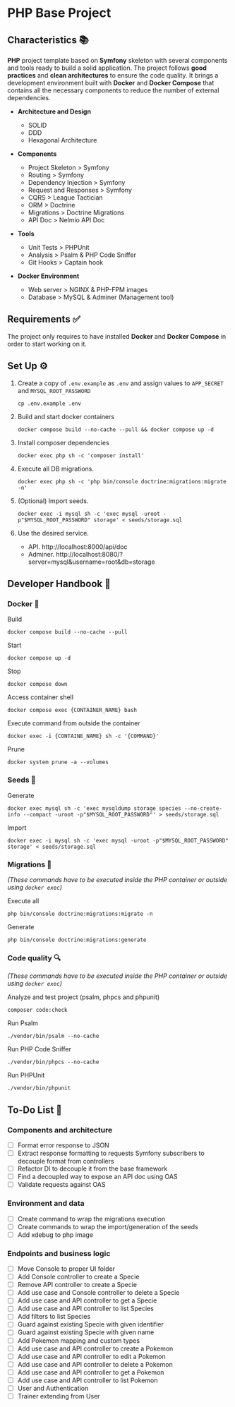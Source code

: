 PHP Base Project
===

## Characteristics 📚

**PHP** project template based on **Symfony** skeleton with several components and tools ready to build a solid application. The project follows **good practices** and **clean architectures** to ensure the code quality. It brings a development environment built with **Docker** and **Docker Compose** that contains all the necessary components to reduce the number of external dependencies.

- **Architecture and Design**
  - SOLID
  - DDD
  - Hexagonal Architecture

- **Components**
  - Project Skeleton > Symfony
  - Routing > Symfony
  - Dependency Injection > Symfony
  - Request and Responses > Symfony
  - CQRS > League Tactician
  - ORM > Doctrine
  - Migrations > Doctrine Migrations
  - API Doc > Nelmio API Doc

- **Tools**
  - Unit Tests > PHPUnit
  - Analysis > Psalm & PHP Code Sniffer
  - Git Hooks > Captain hook

- **Docker Environment**
  - Web server > NGINX & PHP-FPM images
  - Database > MySQL & Adminer (Management tool)

## Requirements ✅

The project only requires to have installed **Docker** and **Docker Compose** in order to start working on it.

## Set Up ⚙️

1. Create a copy of `.env.example` as `.env` and assign values to `APP_SECRET` and `MYSQL_ROOT_PASSWORD`
    ```shell
    cp .env.example .env
    ```

2. Build and start docker containers
    ```shell
    docker compose build --no-cache --pull && docker compose up -d
    ```

3. Install composer dependencies
    ```shell
    docker exec php sh -c 'composer install'
    ```

4. Execute all DB migrations.
    ```shell
    docker exec php sh -c 'php bin/console doctrine:migrations:migrate -n'
    ```

5. (Optional) Import seeds.
    ```shell
    docker exec -i mysql sh -c 'exec mysql -uroot -p"$MYSQL_ROOT_PASSWORD" storage' < seeds/storage.sql
    ```
   
6. Use the desired service.
    - API. http://localhost:8000/api/doc
    - Adminer. http://localhost:8080/?server=mysql&username=root&db=storage

## Developer Handbook 📖

### Docker 🐋

Build
```shell
docker compose build --no-cache --pull
```

Start
```shell
docker compose up -d
```

Stop
```shell
docker compose down
```

Access container shell
```shell
docker compose exec {CONTAINER_NAME} bash
```

Execute command from outside the container
```shell
docker exec -i {CONTAINE_NAME} sh -c '{COMMAND}'
```

Prune
```shell
docker system prune -a --volumes
```

### Seeds 🌱

Generate
```shell
docker exec mysql sh -c 'exec mysqldump storage species --no-create-info --compact -uroot -p"$MYSQL_ROOT_PASSWORD"' > seeds/storage.sql
```

Import
```shell
docker exec -i mysql sh -c 'exec mysql -uroot -p"$MYSQL_ROOT_PASSWORD" storage' < seeds/storage.sql
```

### Migrations 💾

_(These commands have to be executed inside the PHP container or outside using `docker exec`)_

Execute all
```shell
php bin/console doctrine:migrations:migrate -n
```

Generate
```shell
php bin/console doctrine:migrations:generate
```

### Code quality 🔍

_(These commands have to be executed inside the PHP container or outside using `docker exec`)_

Analyze and test project (psalm, phpcs and phpunit)
```shell
composer code:check
```

Run Psalm
```shell
./vendor/bin/psalm --no-cache
```

Run PHP Code Sniffer
```shell
./vendor/bin/phpcs --no-cache
```

Run PHPUnit
```shell
./vendor/bin/phpunit
```

## To-Do List 📃

### Components and architecture
* [ ] Format error response to JSON
* [ ] Extract response formatting to requests Symfony subscribers to decouple format from controllers
* [ ] Refactor DI to decouple it from the base framework
* [ ] Find a decoupled way to expose an API doc using OAS
* [ ] Validate requests against OAS

### Environment and data
* [ ] Create command to wrap the migrations execution
* [ ] Create commands to wrap the import/generation of the seeds
* [ ] Add xdebug to php image

### Endpoints and business logic
* [ ] Move Console to proper UI folder
* [ ] Add Console controller to create a Specie
* [ ] Remove API controller to create a Specie
* [ ] Add use case and Console controller to delete a Specie
* [ ] Add use case and API controller to get a Specie
* [ ] Add use case and API controller to list Species
* [ ] Add filters to list Species
* [ ] Guard against existing Specie with given identifier
* [ ] Guard against existing Specie with given name
* [ ] Add Pokemon mapping and custom types
* [ ] Add use case and API controller to create a Pokemon
* [ ] Add use case and API controller to edit a Pokemon
* [ ] Add use case and API controller to delete a Pokemon
* [ ] Add use case and API controller to get a Pokemon
* [ ] Add use case and API controller to list Pokemon
* [ ] User and Authentication
* [ ] Trainer extending from User